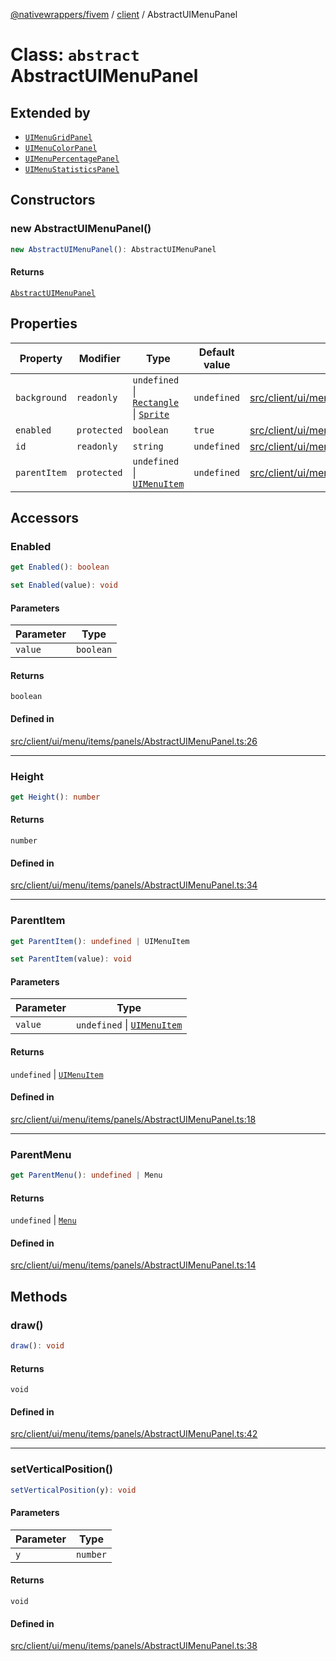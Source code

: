 [@nativewrappers/fivem](../../README.md) / [client](../README.md) / AbstractUIMenuPanel

# Class: `abstract` AbstractUIMenuPanel

## Extended by

- [`UIMenuGridPanel`](UIMenuGridPanel.md)
- [`UIMenuColorPanel`](UIMenuColorPanel.md)
- [`UIMenuPercentagePanel`](UIMenuPercentagePanel.md)
- [`UIMenuStatisticsPanel`](UIMenuStatisticsPanel.md)

## Constructors

### new AbstractUIMenuPanel()

```ts
new AbstractUIMenuPanel(): AbstractUIMenuPanel
```

#### Returns

[`AbstractUIMenuPanel`](AbstractUIMenuPanel.md)

## Properties

| Property | Modifier | Type | Default value | Defined in |
| ------ | ------ | ------ | ------ | ------ |
| `background` | `readonly` | `undefined` \| [`Rectangle`](Rectangle.md) \| [`Sprite`](Sprite.md) | `undefined` | [src/client/ui/menu/items/panels/AbstractUIMenuPanel.ts:12](https://github.com/nativewrappers/fivem/blob/09478da418b400a28e2cc17ab86f47c957997aed/src/client/ui/menu/items/panels/AbstractUIMenuPanel.ts#L12) |
| `enabled` | `protected` | `boolean` | `true` | [src/client/ui/menu/items/panels/AbstractUIMenuPanel.ts:10](https://github.com/nativewrappers/fivem/blob/09478da418b400a28e2cc17ab86f47c957997aed/src/client/ui/menu/items/panels/AbstractUIMenuPanel.ts#L10) |
| `id` | `readonly` | `string` | `undefined` | [src/client/ui/menu/items/panels/AbstractUIMenuPanel.ts:7](https://github.com/nativewrappers/fivem/blob/09478da418b400a28e2cc17ab86f47c957997aed/src/client/ui/menu/items/panels/AbstractUIMenuPanel.ts#L7) |
| `parentItem` | `protected` | `undefined` \| [`UIMenuItem`](UIMenuItem.md) | `undefined` | [src/client/ui/menu/items/panels/AbstractUIMenuPanel.ts:9](https://github.com/nativewrappers/fivem/blob/09478da418b400a28e2cc17ab86f47c957997aed/src/client/ui/menu/items/panels/AbstractUIMenuPanel.ts#L9) |

## Accessors

### Enabled

```ts
get Enabled(): boolean
```

```ts
set Enabled(value): void
```

#### Parameters

| Parameter | Type |
| ------ | ------ |
| `value` | `boolean` |

#### Returns

`boolean`

#### Defined in

[src/client/ui/menu/items/panels/AbstractUIMenuPanel.ts:26](https://github.com/nativewrappers/fivem/blob/09478da418b400a28e2cc17ab86f47c957997aed/src/client/ui/menu/items/panels/AbstractUIMenuPanel.ts#L26)

***

### Height

```ts
get Height(): number
```

#### Returns

`number`

#### Defined in

[src/client/ui/menu/items/panels/AbstractUIMenuPanel.ts:34](https://github.com/nativewrappers/fivem/blob/09478da418b400a28e2cc17ab86f47c957997aed/src/client/ui/menu/items/panels/AbstractUIMenuPanel.ts#L34)

***

### ParentItem

```ts
get ParentItem(): undefined | UIMenuItem
```

```ts
set ParentItem(value): void
```

#### Parameters

| Parameter | Type |
| ------ | ------ |
| `value` | `undefined` \| [`UIMenuItem`](UIMenuItem.md) |

#### Returns

`undefined` \| [`UIMenuItem`](UIMenuItem.md)

#### Defined in

[src/client/ui/menu/items/panels/AbstractUIMenuPanel.ts:18](https://github.com/nativewrappers/fivem/blob/09478da418b400a28e2cc17ab86f47c957997aed/src/client/ui/menu/items/panels/AbstractUIMenuPanel.ts#L18)

***

### ParentMenu

```ts
get ParentMenu(): undefined | Menu
```

#### Returns

`undefined` \| [`Menu`](Menu.md)

#### Defined in

[src/client/ui/menu/items/panels/AbstractUIMenuPanel.ts:14](https://github.com/nativewrappers/fivem/blob/09478da418b400a28e2cc17ab86f47c957997aed/src/client/ui/menu/items/panels/AbstractUIMenuPanel.ts#L14)

## Methods

### draw()

```ts
draw(): void
```

#### Returns

`void`

#### Defined in

[src/client/ui/menu/items/panels/AbstractUIMenuPanel.ts:42](https://github.com/nativewrappers/fivem/blob/09478da418b400a28e2cc17ab86f47c957997aed/src/client/ui/menu/items/panels/AbstractUIMenuPanel.ts#L42)

***

### setVerticalPosition()

```ts
setVerticalPosition(y): void
```

#### Parameters

| Parameter | Type |
| ------ | ------ |
| `y` | `number` |

#### Returns

`void`

#### Defined in

[src/client/ui/menu/items/panels/AbstractUIMenuPanel.ts:38](https://github.com/nativewrappers/fivem/blob/09478da418b400a28e2cc17ab86f47c957997aed/src/client/ui/menu/items/panels/AbstractUIMenuPanel.ts#L38)

